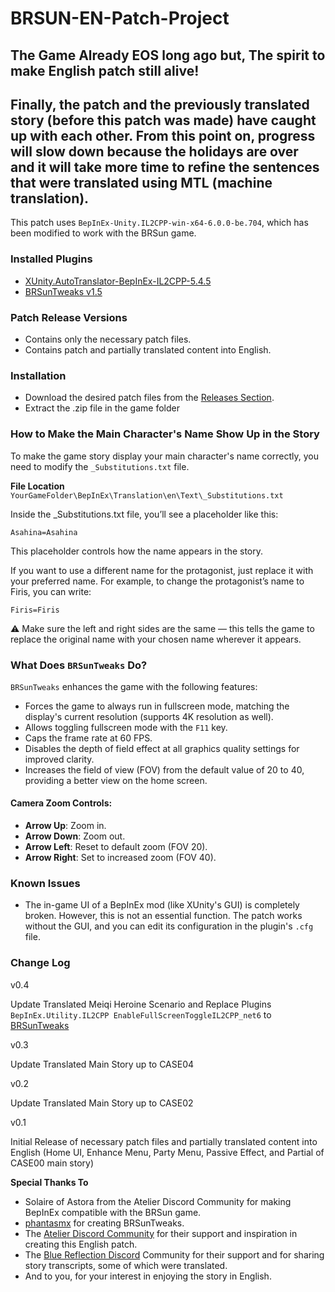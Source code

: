 # BRSUN-EN-Patch-Project
## The Game Already EOS long ago but, The spirit to make English patch still alive!


## Finally, the patch and the previously translated story (before this patch was made) have caught up with each other. From this point on, progress will slow down because the holidays are over and it will take more time to refine the sentences that were translated using MTL (machine translation).

This patch uses ```BepInEx-Unity.IL2CPP-win-x64-6.0.0-be.704```, which has been modified to work with the BRSun game.

### **Installed Plugins**
- [XUnity.AutoTranslator-BepInEx-IL2CPP-5.4.5](https://github.com/bbepis/XUnity.AutoTranslator)
- [BRSunTweaks v1.5](https://github.com/phantasmx/BRSunTweaks) 

### **Patch Release Versions**
- Contains only the necessary patch files.
- Contains patch and partially translated content into English.

### **Installation**
- Download the desired patch files from the [Releases Section](https://github.com/kokomif/BRSUN-EN-Patch-Project/releases).
- Extract the .zip file in the game folder

### **How to Make the Main Character's Name Show Up in the Story**

To make the game story display your main character's name correctly, you need to modify the `_Substitutions.txt` file.

**File Location**
`YourGameFolder\BepInEx\Translation\en\Text\_Substitutions.txt`

Inside the _Substitutions.txt file, you’ll see a placeholder like this:

`Asahina=Asahina`

This placeholder controls how the name appears in the story.

If you want to use a different name for the protagonist, just replace it with your preferred name.
For example, to change the protagonist’s name to Firis, you can write:

`Firis=Firis`

⚠️ Make sure the left and right sides are the same — this tells the game to replace the original name with your chosen name wherever it appears.

### What Does `BRSunTweaks` Do?

`BRSunTweaks` enhances the game with the following features:

- Forces the game to always run in fullscreen mode, matching the display's current resolution (supports 4K resolution as well).
- Allows toggling fullscreen mode with the `F11` key.
- Caps the frame rate at 60 FPS.
- Disables the depth of field effect at all graphics quality settings for improved clarity.
- Increases the field of view (FOV) from the default value of 20 to 40, providing a better view on the home screen.

#### Camera Zoom Controls:
- **Arrow Up**: Zoom in.
- **Arrow Down**: Zoom out.
- **Arrow Left**: Reset to default zoom (FOV 20).
- **Arrow Right**: Set to increased zoom (FOV 40).


### **Known Issues**
- The in-game UI of a BepInEx mod (like XUnity's GUI) is completely broken. However, this is not an essential function. The patch works without the GUI, and you can edit its configuration in the plugin's `.cfg` file.

### **Change Log**

v0.4

Update Translated Meiqi Heroine Scenario and Replace Plugins `BepInEx.Utility.IL2CPP EnableFullScreenToggleIL2CPP_net6` to [BRSunTweaks](https://github.com/phantasmx/BRSunTweaks)

v0.3

Update Translated Main Story up to CASE04

v0.2

Update Translated Main Story up to CASE02

v0.1 

Initial Release of necessary patch files and partially translated content into English (Home UI, Enhance Menu, Party Menu, Passive Effect, and Partial of CASE00 main story)

**Special Thanks To**
- Solaire of Astora from the Atelier Discord Community for making BepInEx compatible with the BRSun game.
- [phantasmx](https://github.com/phantasmx) for creating BRSunTweaks.
- The [Atelier Discord Community](https://discord.gg/tNB62xYZ95) for their support and inspiration in creating this English patch.
- The [Blue Reflection Discord](https://discord.gg/mg3Vn8gJsf) Community for their support and for sharing story transcripts, some of which were translated.
- And to you, for your interest in enjoying the story in English.

